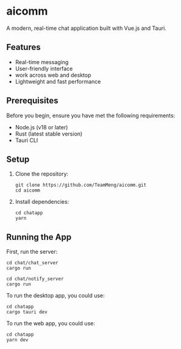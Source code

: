 # aicomm

A modern, real-time chat application built with Vue.js and Tauri.

## Features

- Real-time messaging
- User-friendly interface
- work across web and desktop
- Lightweight and fast performance

## Prerequisites

Before you begin, ensure you have met the following requirements:

- Node.js (v18 or later)
- Rust (latest stable version)
- Tauri CLI

## Setup

1. Clone the repository:

   ```
   git clone https://github.com/TeamMeng/aicomm.git
   cd aicomm
   ```

2. Install dependencies:
   ```
   cd chatapp
   yarn
   ```

## Running the App

First, run the server:

```
cd chat/chat_server
cargo run

cd chat/notify_server
cargo run
```

To run the desktop app, you could use:

```
cd chatapp
cargo tauri dev
```

To run the web app, you could use:

```
cd chatapp
yarn dev
```
